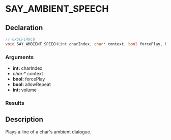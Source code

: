 # SAY_AMBIENT_SPEECH

## Declaration
```cpp
// 0x5CF149C8
void SAY_AMBIENT_SPEECH(int charIndex, char* context, bool forcePlay, bool allowRepeat, int volume);
```

### Arguments
- **int:** charIndex
- **char*:** context
- **bool:** forcePlay
- **bool:** allowRepeat
- **int:** volume

### Results

## Description
Plays a line of a char's ambient dialogue.